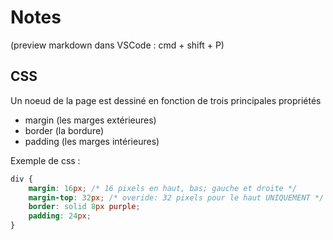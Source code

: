 # Notes

(preview markdown dans VSCode : cmd + shift + P)

## CSS

Un noeud de la page est dessiné en fonction de trois principales propriétés
- margin (les marges extérieures)
- border (la bordure)
- padding (les marges intérieures)

Exemple de css :
```css
div {
    margin: 16px; /* 16 pixels en haut, bas; gauche et droite */
    margin-top: 32px; /* overide: 32 pixels pour le haut UNIQUEMENT */
    border: solid 8px purple;
    padding: 24px; 
}
```